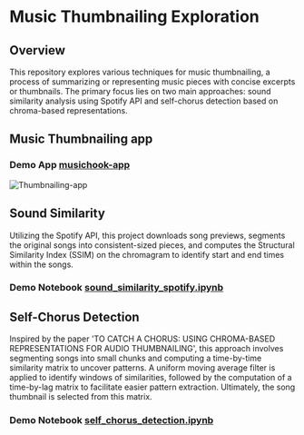 # Music Thumbnailing Exploration

## Overview
This repository explores various techniques for music thumbnailing, a process of summarizing or representing music pieces with concise excerpts or thumbnails. The primary focus lies on two main approaches: sound similarity analysis using Spotify API and self-chorus detection based on chroma-based representations.


## Music Thumbnailing app

### Demo App [musichook-app](https://musichook-qz5vasr6bq-ew.a.run.app/upload)

![Thumbnailing-app](https://i.imgur.com/g26op22.png)


## Sound Similarity
Utilizing the Spotify API, this project downloads song previews, segments the original songs into consistent-sized pieces, and computes the Structural Similarity Index (SSIM) on the chromagram to identify start and end times within the songs.

### Demo Notebook [sound_similarity_spotify.ipynb](notebooks/sound_similarity_spotify.ipynb)

## Self-Chorus Detection
Inspired by the paper 'TO CATCH A CHORUS: USING CHROMA-BASED REPRESENTATIONS FOR AUDIO THUMBNAILING', this approach involves segmenting songs into small chunks and computing a time-by-time similarity matrix to uncover patterns. A uniform moving average filter is applied to identify windows of similarities, followed by the computation of a time-by-lag matrix to facilitate easier pattern extraction. Ultimately, the song thumbnail is selected from this matrix.

### Demo Notebook  [self_chorus_detection.ipynb](notebooks/self_chorus_detection.ipynb)
